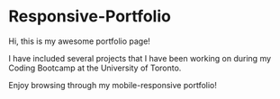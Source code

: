 # Responsive-Portfolio

Hi, this is my awesome portfolio page!

I have included several projects that I have been working on during my Coding Bootcamp at the University of Toronto.

Enjoy browsing through my mobile-responsive portfolio!
